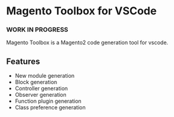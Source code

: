 # Magento Toolbox for VSCode

### WORK IN PROGRESS

Magento Toolbox is a Magento2 code generation tool for vscode.

## Features

- New module generation
- Block generation
- Controller generation
- Observer generation
- Function plugin generation
- Class preference generation
